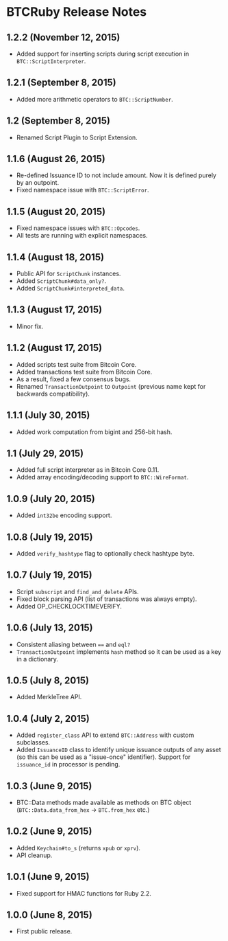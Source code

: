 
BTCRuby Release Notes
=====================

1.2.2 (November 12, 2015)
-----------------------

* Added support for inserting scripts during script execution in `BTC::ScriptInterpreter`.


1.2.1 (September 8, 2015)
-----------------------

* Added more arithmetic operators to `BTC::ScriptNumber`.


1.2 (September 8, 2015)
-----------------------

* Renamed Script Plugin to Script Extension.


1.1.6 (August 26, 2015)
-----------------------

* Re-defined Issuance ID to not include amount. Now it is defined purely by an outpoint.
* Fixed namespace issue with `BTC::ScriptError`.


1.1.5 (August 20, 2015)
-----------------------

* Fixed namespace issues with `BTC::Opcodes`.
* All tests are running with explicit namespaces.


1.1.4 (August 18, 2015)
-----------------------

* Public API for `ScriptChunk` instances.
* Added `ScriptChunk#data_only?`.
* Added `ScriptChunk#interpreted_data`.


1.1.3 (August 17, 2015)
-----------------------

* Minor fix.


1.1.2 (August 17, 2015)
-----------------------

* Added scripts test suite from Bitcoin Core.
* Added transactions test suite from Bitcoin Core.
* As a result, fixed a few consensus bugs.
* Renamed `TransactionOutpoint` to `Outpoint` (previous name kept for backwards compatibility).


1.1.1 (July 30, 2015)
---------------------

* Added work computation from bigint and 256-bit hash.


1.1 (July 29, 2015)
--------------------

* Added full script interpreter as in Bitcoin Core 0.11.
* Added array encoding/decoding support to `BTC::WireFormat`.


1.0.9 (July 20, 2015)
--------------------

* Added `int32be` encoding support.


1.0.8 (July 19, 2015)
--------------------

* Added `verify_hashtype` flag to optionally check hashtype byte.

1.0.7 (July 19, 2015)
--------------------

* Script `subscript` and `find_and_delete` APIs.
* Fixed block parsing API (list of transactions was always empty).
* Added OP_CHECKLOCKTIMEVERIFY.

1.0.6 (July 13, 2015)
--------------------

* Consistent aliasing between `==` and `eql?`
* `TransactionOutpoint` implements `hash` method so it can be used as a key in a dictionary.

1.0.5 (July 8, 2015)
--------------------

* Added MerkleTree API.

1.0.4 (July 2, 2015)
--------------------

* Added `register_class` API to extend `BTC::Address` with custom subclasses.
* Added `IssuanceID` class to identify unique issuance outputs of any asset (so this can be used as a "issue-once" identifier). Support for `issuance_id` in processor is pending.

1.0.3 (June 9, 2015)
--------------------

* BTC::Data methods made available as methods on BTC object (`BTC::Data.data_from_hex` -> `BTC.from_hex` etc.)

1.0.2 (June 9, 2015)
--------------------

* Added `Keychain#to_s` (returns `xpub` or `xprv`).
* API cleanup.

1.0.1 (June 9, 2015)
--------------------

* Fixed support for HMAC functions for Ruby 2.2.

1.0.0 (June 8, 2015)
--------------------

* First public release.
